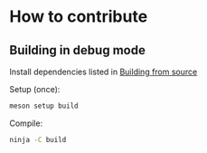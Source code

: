 # How to contribute

## Building in debug mode

Install dependencies listed in [Building from source](./README.md#building-from-source)

Setup (once):

```sh
meson setup build
```

Compile:

```sh
ninja -C build
```
